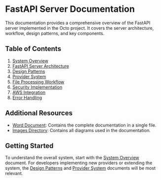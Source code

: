 # FastAPI Server Documentation

This documentation provides a comprehensive overview of the FastAPI server implemented in the Octo project. It covers the server architecture, workflow, design patterns, and key components.

## Table of Contents

1. [System Overview](./01-system-overview.md)
2. [FastAPI Server Architecture](./02-fastapi-architecture.md)
3. [Design Patterns](./03-design-patterns.md)
4. [Provider System](./04-provider-system.md)
5. [File Processing Workflow](./05-file-processing.md)
6. [Security Implementation](./06-security.md)
7. [AWS Integration](./07-aws-integration.md)
8. [Error Handling](./08-error-handling.md)

## Additional Resources

- [Word Document](./octo-fastapi-documentation.docx): Contains the complete documentation in a single file.
- [Images Directory](./images/): Contains all diagrams used in the documentation.

## Getting Started

To understand the overall system, start with the [System Overview](./01-system-overview.md) document. For developers implementing new providers or extending the system, the [Design Patterns](./03-design-patterns.md) and [Provider System](./04-provider-system.md) documents will be most relevant.
